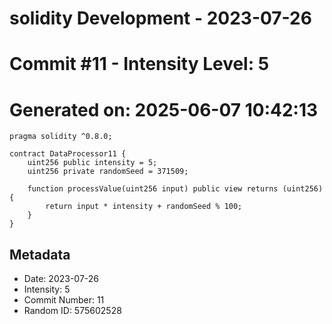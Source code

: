 ﻿# solidity Development - 2023-07-26
# Commit #11 - Intensity Level: 5
# Generated on: 2025-06-07 10:42:13
```solidity
pragma solidity ^0.8.0;

contract DataProcessor11 {
    uint256 public intensity = 5;
    uint256 private randomSeed = 371509;

    function processValue(uint256 input) public view returns (uint256) {
        return input * intensity + randomSeed % 100;
    }
}
```
## Metadata
- Date: 2023-07-26
- Intensity: 5
- Commit Number: 11
- Random ID: 575602528
